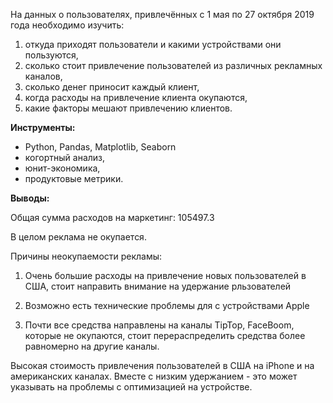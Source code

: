 На данных о пользователях, привлечённых с 1 мая по 27 октября 2019 года необходимо изучить: 
1) откуда приходят пользователи и какими устройствами они пользуются,
2) сколько стоит привлечение пользователей из различных рекламных каналов,
3) сколько денег приносит каждый клиент,
4) когда расходы на привлечение клиента окупаются,
5) какие факторы мешают привлечению клиентов.

**Инструменты:**
- Python, Pandas, Matplotlib, Seaborn
- когортный анализ,
- юнит-экономика,
- продуктовые метрики.

**Выводы:**

Общая сумма расходов на маркетинг: 105497.3

В целом реклама не окупается.

Причины неокупаемости рекламы:
1. Очень большие расходы на привлечение новых пользователей в США, стоит направить внимание на удержание рльзователей

2. Возможно есть технические проблемы для с устройствами Apple

3. Почти все средства направлены на каналы TipTop, FaceBoom, которые не окупаются, стоит перераспределить средства более равномерно на другие каналы.

Высокая стоимость привлечения пользователей в США на iPhone и на американских каналах. Вместе с низким удержанием - это может указывать на проблемы с оптимизацией на устройстве.
